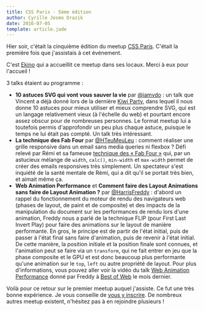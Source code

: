 ```yaml
---
title: CSS Paris - 5ème édition
author: Cyrille Jesmo Drazik
date: 2016-07-05
template: article.jade
---
```


Hier soir, c'était la cinquième édition du meetup
[CSS Paris](http://www.meetup.com/fr-FR/CSS-Paris/events/232219450/). C'était la
première fois que j'assistais à cet événement.

<span class="more"></span>

C'est [Ekino](http://www.ekino.com/) qui a accueillit ce meetup dans ses locaux.
Merci à eux pour l'accueil !

3 talks étaient au programme :

* **10 astuces SVG qui vont vous sauver la vie** par
[@iamvdo](https://twitter.com/iamvdo) : un talk que Vincent a déjà donné lors de
la dernière [Kiwi Party](http://www.kiwiparty.fr/), dans lequel il  nous donne
10 astuces pour mieux utiliser et mieux comprendre SVG, qui est un langage
relativement vieux (à l'échelle du web) et pourtant encore assez obscur pour de
nombreuses personnes. Le format meetup lui a toutefois permis d'approfondir un
peu plus chaque astuce, puisque le temps ne lui était pas compté. Un talk très
intéressant.
* **La technique des Fab Four** par
[@HTeuMeuLeu](https://twitter.com/HTeuMeuLeu) : comment réaliser une grille
responsive dans un email sans media queries ni flexbox ? Défi relevé par Rémi et
sa fameuse
[technique des « Fab Four »](http://emails.hteumeuleu.fr/2016/02/fab-four-emails-responsive-sans-media-queries/)
qui, par un astucieux mélange de `width`, `calc()`, `min-width` et `max-width`
permet de créer des emails responsives très simplement. Un spectateur s'est
inquiété de la santé mentale de Rémi, qui a dit qu'il se portait très bien, et
aimait même ça.
* **Web Animation Performance** et **Comment faire des Layout Animations sans
faire de Layout Animation ?** par
[@HarrisFreddy](https://twitter.com/HarrisFreddy) : d'abord un rappel du
fonctionnement du moteur de rendu des navigateurs web (phases de layout, de
paint et de composite) et des impacts de la manipulation du document sur les
performances de rendu lors d'une animation, Freddy nous a parlé de la technique
FLIP (pour First Last Invert Play) pour faire des animations sur le layout de
manière performante. En gros, le principe est de partir de l'état initial, puis
de passer à l'état final sans faire d'animation, puis de revenir à l'état
initial. De cette manière, la position initiale et la position finale sont
connues, et l'animation peut se faire via un `transform`, qui ne fait entrer en
jeu que la phase composite et le GPU et est donc beaucoup plus performante
qu'une animation sur le `top`, `left` ou autre propriété de layout. Pour plus
d'informations, vous pouvez aller voir la vidéo du talk
[Web Animation Performance](https://www.youtube.com/watch?v=qrbbD-1ET14) donné
par Freddy à [Best of Web](http://bestofweb.paris/) le mois dernier.

Voilà pour ce retour sur le premier meetup auquel j'assiste. Ce fut une très
bonne expérience. Je vous conseille de
[vous y inscrire](http://www.meetup.com/fr-FR/CSS-Paris/). De nombreux autres
meetup existent, n'hésitez pas à en rejoindre plusieurs !
